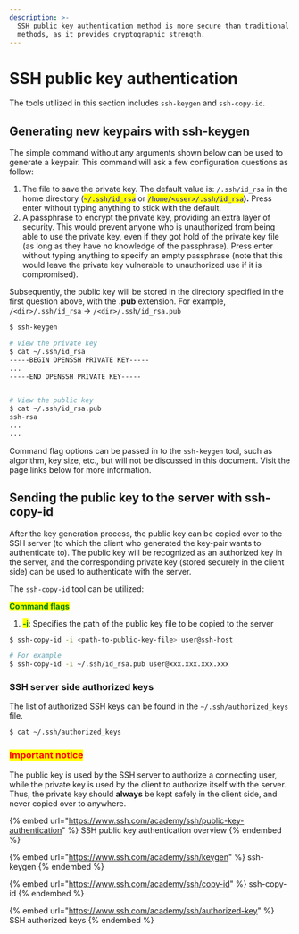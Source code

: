 ```yaml
---
description: >-
  SSH public key authentication method is more secure than traditional password
  methods, as it provides cryptographic strength.
---
```


# SSH public key authentication

The tools utilized in this section includes `ssh-keygen` and `ssh-copy-id`.



## Generating new keypairs with ssh-keygen

The simple command without any arguments shown below can be used to generate a keypair. This command will ask a few configuration questions as follow:

1. The file to save the private key. The default value is: `/.ssh/id_rsa` in the home directory (<mark style="color:blue;">`~/.ssh/id_rsa`</mark> or <mark style="color:blue;">`/home/<user>/.ssh/id_rsa`</mark>**).**  Press enter without typing anything to stick with the default.
2. A passphrase to encrypt the private key, providing an extra layer of security. This would prevent anyone who is unauthorized from being able to use the private key, even if they got hold of the private key file (as long as they have no knowledge of the passphrase). Press enter without typing anything to specify an empty passphrase (note that this would leave the private key vulnerable to unauthorized use if it is compromised).

Subsequently, the public key will be stored in the directory specified in the first question above, with the **.pub** extension. For example, `/<dir>/.ssh/id_rsa` -> `/<dir>/.ssh/id_rsa.pub`

```bash
$ ssh-keygen

# View the private key
$ cat ~/.ssh/id_rsa
-----BEGIN OPENSSH PRIVATE KEY-----
...
-----END OPENSSH PRIVATE KEY-----


# View the public key
$ cat ~/.ssh/id_rsa.pub
ssh-rsa
...
...
```

Command flag options can be passed in to the `ssh-keygen` tool, such as algorithm, key size, etc., but will not be discussed in this document. Visit the page links below for more information.

## Sending the public key to the server with ssh-copy-id

After the key generation process, the public key can be copied over to the SSH server (to which the client who generated the key-pair wants to authenticate to). The public key will be recognized as an authorized key in the server, and the corresponding private key (stored securely in the client side) can be used to authenticate with the server.&#x20;

The `ssh-copy-id` tool can be utilized:

<mark style="color:green;">**Command flags**</mark>

1. <mark style="color:green;">**-i**</mark>: Specifies the path of the public key file to be copied to the server

```bash
$ ssh-copy-id -i <path-to-public-key-file> user@ssh-host

# For example
$ ssh-copy-id -i ~/.ssh/id_rsa.pub user@xxx.xxx.xxx.xxx
```

### SSH server side authorized keys

The list of authorized SSH keys can be found in the `~/.ssh/authorized_keys` file.

```bash
$ cat ~/.ssh/authorized_keys
```

### <mark style="color:red;">Important notice</mark>

The public key is used by the SSH server to authorize a connecting user, while the private key is used by the client to authorize itself with the server. Thus, the private key should **always** be kept safely in the client side, and never copied over to anywhere.

{% embed url="https://www.ssh.com/academy/ssh/public-key-authentication" %}
SSH public key authentication overview
{% endembed %}

{% embed url="https://www.ssh.com/academy/ssh/keygen" %}
ssh-keygen
{% endembed %}

{% embed url="https://www.ssh.com/academy/ssh/copy-id" %}
ssh-copy-id
{% endembed %}

{% embed url="https://www.ssh.com/academy/ssh/authorized-key" %}
SSH authorized keys
{% endembed %}
